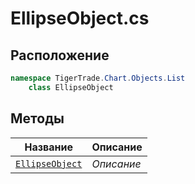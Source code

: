 
# EllipseObject.cs
## Расположение
```csharp
namespace TigerTrade.Chart.Objects.List  
    class EllipseObject
```

## Методы
| Название | Описание |
| --- | --- |
| [`EllipseObject`](./metody/EllipseObject.md) | *Описание* |

